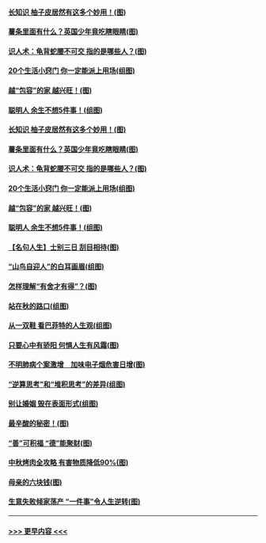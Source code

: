 #### [长知识 柚子皮居然有这多个妙用！(图)](../pages/p8/907425.md?t=09171411) 
#### [薯条里面有什么？英国少年竟吃瞎眼睛(图)](../pages/p8/907381.md?t=09171411) 
#### [识人术：龟背蛇腰不可交 指的是哪些人？(图)](../pages/p8/907503.md?t=09171411) 
#### [20个生活小窍门 你一定能派上用场(组图)](../pages/p8/907510.md?t=09171411) 
#### [越“包容”的家 越兴旺！(图)](../pages/p8/907328.md?t=09171411) 
#### [聪明人 余生不想5件事！(组图)](../pages/p8/907364.md?t=09171411) 
#### [长知识 柚子皮居然有这多个妙用！(图)](../pages/p8/907425.md?t=09171411) 
#### [薯条里面有什么？英国少年竟吃瞎眼睛(图)](../pages/p8/907381.md?t=09171411) 
#### [识人术：龟背蛇腰不可交 指的是哪些人？(图)](../pages/p8/907503.md?t=09171411) 
#### [20个生活小窍门 你一定能派上用场(组图)](../pages/p8/907510.md?t=09171411) 
#### [越“包容”的家 越兴旺！(图)](../pages/p8/907328.md?t=09171411) 
#### [聪明人 余生不想5件事！(组图)](../pages/p8/907364.md?t=09171411) 
#### [【名句人生】士别三日 刮目相待(图)](../pages/p8/906988.md?t=09171411) 
#### [“山鸟自迎人”的白耳画眉(组图)](../pages/p8/907332.md?t=09171411) 
#### [怎样理解“有舍才有得”？(图)](../pages/p8/906872.md?t=09171411) 
#### [站在秋的路口(组图)](../pages/p8/906914.md?t=09171411) 
#### [从一双鞋 看巴菲特的人生观(组图)](../pages/p8/907311.md?t=09171411) 
#### [只要心中有骄阳 何惧人生有风霜(图)](../pages/p8/907320.md?t=09171411) 
#### [不明肺病个案激增　加味电子烟危害日增(图)](../pages/p8/907307.md?t=09171411) 
#### [“逆算思考”和“堆积思考”的差异(组图)](../pages/p8/907229.md?t=09171411) 
#### [别让婚姻 毁在表面形式(组图)](../pages/p8/907118.md?t=09171411) 
#### [最辛酸的秘密！(图)](../pages/p8/906327.md?t=09171411) 
#### [“善”可积福 “德”能聚财(图)](../pages/p8/906906.md?t=09171411) 
#### [中秋烤肉全攻略 有害物质降低90%(图)](../pages/p8/907227.md?t=09171411) 
#### [母亲的六块钱(图)](../pages/p8/907107.md?t=09171411) 
#### [生意失败倾家荡产 “一件事”令人生逆转(图)](../pages/p8/907101.md?t=09171411) 

----
#### [ >>> 更早内容 <<< ](../indexes/p8-earlier.md)
